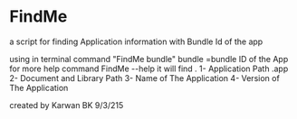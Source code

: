# FindMe
a script for finding Application  information with Bundle Id of the app

using in terminal 
command "FindMe bundle"
bundle =bundle ID of the App
for more help command FindMe --help
it will find .
 1-  Application Path .app
 2-  Document and Library Path
 3-  Name of The Application
 4-  Version of The Application

created by Karwan BK 9/3/215
